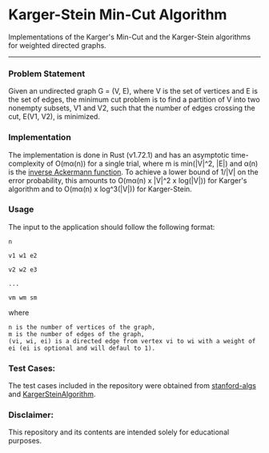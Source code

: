 # Karger-Stein Min-Cut Algorithm

Implementations of the Karger's Min-Cut and the Karger-Stein algorithms for weighted directed graphs.
___

### Problem Statement

Given an undirected graph G = (V, E), where V is the set of vertices and E is the set of edges, the minimum cut problem is to find a partition of V into two nonempty subsets, V1 and V2, such that the number of edges crossing the cut, E(V1, V2), is minimized.

### Implementation

The implementation is done in Rust (v1.72.1) and has an asymptotic time-complexity of O(mα(n)) for a single trial, where m is min(|V|^2, |E|) and α(n) is the [inverse Ackermann function](https://en.wikipedia.org/wiki/Inverse_Ackermann_function).
To achieve a lower bound of 1/|V| on the error probability, this amounts to O(mα(n) x |V|^2 x log(|V|)) for Karger's algorithm and to O(mα(n) x log^3(|V|)) for Karger-Stein.

### Usage

The input to the application should follow the following format:

    n
    
    v1 w1 e2
    
    v2 w2 e3
    
    ...
    
    vm wm sm

where 

    n is the number of vertices of the graph,
    m is the number of edges of the graph,
    (vi, wi, ei) is a directed edge from vertex vi to wi with a weight of ei (ei is optional and will defaul to 1).

### Test Cases:

The test cases included in the repository were obtained from [stanford-algs](https://github.com/beaunus/stanford-algs) and [KargerSteinAlgorithm](https://github.com/ArthurRouquan/KargerSteinAlgorithm).

### Disclaimer:

This repository and its contents are intended solely for educational purposes.